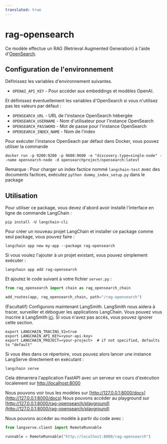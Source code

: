 ```yaml
---
translated: true
---
```


# rag-opensearch

Ce modèle effectue un RAG (Retrieval Augmented Generation) à l'aide d'[OpenSearch](https://python.langchain.com/docs/integrations/vectorstores/opensearch).

## Configuration de l'environnement

Définissez les variables d'environnement suivantes.

- `OPENAI_API_KEY` - Pour accéder aux embeddings et modèles OpenAI.

Et définissez éventuellement les variables d'OpenSearch si vous n'utilisez pas les valeurs par défaut :

- `OPENSEARCH_URL` - URL de l'instance OpenSearch hébergée
- `OPENSEARCH_USERNAME` - Nom d'utilisateur pour l'instance OpenSearch
- `OPENSEARCH_PASSWORD` - Mot de passe pour l'instance OpenSearch
- `OPENSEARCH_INDEX_NAME` - Nom de l'index

Pour exécuter l'instance OpenSeach par défaut dans Docker, vous pouvez utiliser la commande

```shell
docker run -p 9200:9200 -p 9600:9600 -e "discovery.type=single-node" --name opensearch-node -d opensearchproject/opensearch:latest
```

Remarque : Pour charger un index factice nommé `langchain-test` avec des documents factices, exécutez `python dummy_index_setup.py` dans le package

## Utilisation

Pour utiliser ce package, vous devez d'abord avoir installé l'interface en ligne de commande LangChain :

```shell
pip install -U langchain-cli
```

Pour créer un nouveau projet LangChain et installer ce package comme seul package, vous pouvez faire :

```shell
langchain app new my-app --package rag-opensearch
```

Si vous voulez l'ajouter à un projet existant, vous pouvez simplement exécuter :

```shell
langchain app add rag-opensearch
```

Et ajoutez le code suivant à votre fichier `server.py` :

```python
from rag_opensearch import chain as rag_opensearch_chain

add_routes(app, rag_opensearch_chain, path="/rag-opensearch")
```

(Facultatif) Configurons maintenant LangSmith.
LangSmith nous aidera à tracer, surveiller et déboguer les applications LangChain.
Vous pouvez vous inscrire à LangSmith [ici](https://smith.langchain.com/).
Si vous n'avez pas accès, vous pouvez ignorer cette section.

```shell
export LANGCHAIN_TRACING_V2=true
export LANGCHAIN_API_KEY=<your-api-key>
export LANGCHAIN_PROJECT=<your-project>  # if not specified, defaults to "default"
```

Si vous êtes dans ce répertoire, vous pouvez alors lancer une instance LangServe directement en exécutant :

```shell
langchain serve
```

Cela démarrera l'application FastAPI avec un serveur en cours d'exécution localement sur
[http://localhost:8000](http://localhost:8000)

Nous pouvons voir tous les modèles sur [http://127.0.0.1:8000/docs](http://127.0.0.1:8000/docs)
Nous pouvons accéder au playground sur [http://127.0.0.1:8000/rag-opensearch/playground](http://127.0.0.1:8000/rag-opensearch/playground)

Nous pouvons accéder au modèle à partir du code avec :

```python
from langserve.client import RemoteRunnable

runnable = RemoteRunnable("http://localhost:8000/rag-opensearch")
```
